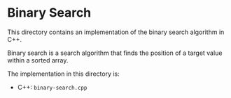 # Binary Search

This directory contains an implementation of the binary search algorithm in C++.

Binary search is a search algorithm that finds the position of a target value within a sorted array.

The implementation in this directory is:
- C++: `binary-search.cpp`
